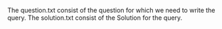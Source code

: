 The question.txt consist of the question for which we need to write the query.
The solution.txt consist of the Solution for the query.
